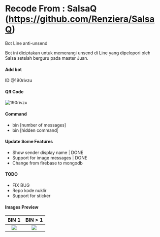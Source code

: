 # Recode From : SalsaQ (https://github.com/Renziera/SalsaQ)
Bot Line anti-unsend

Bot ini diciptakan untuk memerangi unsend di Line yang dipelopori oleh Salsa setelah berguru pada master Juan.

#### Add bot
ID @190rivzu

#### QR Code
![190rivzu](https://user-images.githubusercontent.com/77542170/126722817-ee11a5ee-ee4e-42f7-8f35-279bf5614c37.png)

#### Command
* bin [number of messages]
* bin [hidden command]

#### Update Some Features
* Show sender display name | DONE
* Support for image messages | DONE
* Change from firebase to mongodb

#### TODO
* FIX BUG
* Repo kode nuklir
* Support for sticker 

#### Images Preview
BIN 1            |  BIN > 1
:-------------------------:|:-------------------------:
![](https://user-images.githubusercontent.com/77542170/126672814-eb82b103-947d-4a51-8b6f-11d18b79f264.png)  |  ![](https://user-images.githubusercontent.com/77542170/126673915-52957b04-7dd4-4370-925e-21d774e43dfd.jpg)

